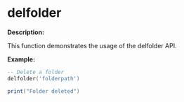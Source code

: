 # delfolder

**Description:**

This function demonstrates the usage of the delfolder API.

**Example:**

```lua
-- Delete a folder
delfolder('folderpath')

print("Folder deleted")
```

